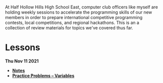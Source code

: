 At Half Hollow Hills High School East, computer club officers like myself are holding weekly sessions to accelerate the programming skills of our new members in order to prepare international competitive programming contests, local competitions, and regional hackathons. This is an a collection of review materials for topics we've covered thus far.

# Lessons

**Thu Nov 11 2021**
- [**Notes**](https://github.com/ryanrudes/java_beginner_review/blob/main/Lessons/Nov%2011%202021/Notes.md)
- [**Practice Problems – Variables**](https://github.com/ryanrudes/java_beginner_review/blob/main/Lessons/Nov%2011%202021/Practice%20Problems%20%E2%80%93%20Variables.pdf)
